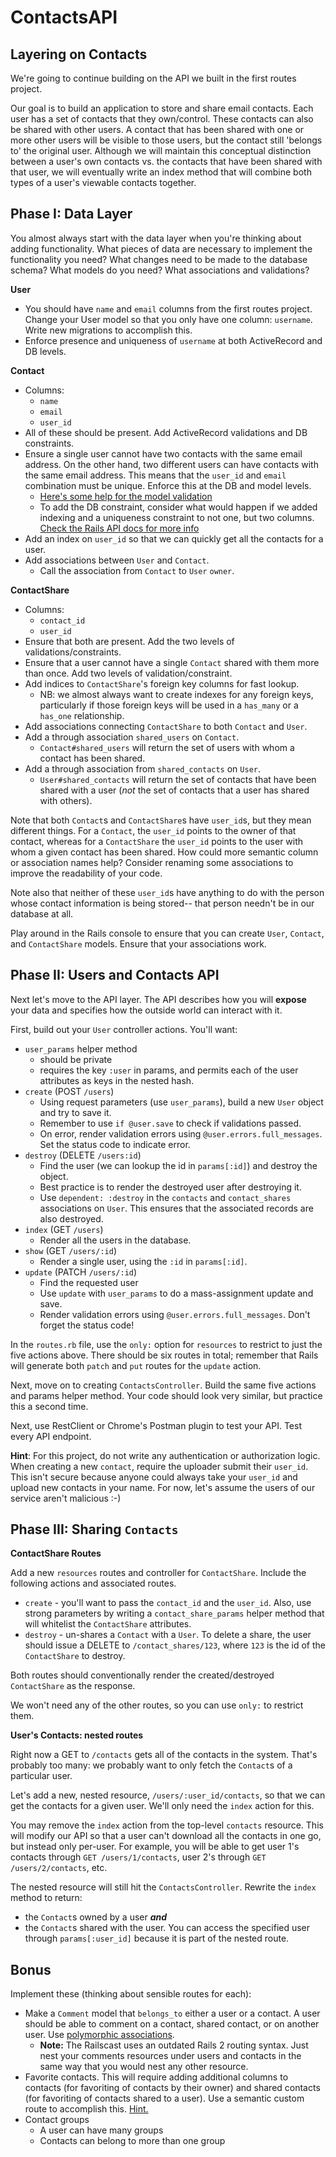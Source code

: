 # ContactsAPI

## Layering on Contacts

We're going to continue building on the API we built in the first
routes project.

Our goal is to build an application to store and share email contacts.
Each user has a set of contacts that they own/control. These contacts
can also be shared with other users. A contact that has been shared with
one or more other users will be visible to those users, but the contact
still 'belongs to' the original user. Although we will maintain this
conceptual distinction between a user's own contacts vs. the contacts
that have been shared with that user, we will eventually write an index
method that will combine both types of a user's viewable contacts
together.

## Phase I: Data Layer

You almost always start with the data layer when you're thinking about
adding functionality. What pieces of data are necessary to implement
the functionality you need? What changes need to be made to the
database schema? What models do you need? What associations and
validations?

**User**

* You should have `name` and `email` columns from the first routes
  project. Change your User model so that you only have one column:
  `username`. Write new migrations to accomplish this.
* Enforce presence and uniqueness of `username` at both ActiveRecord
  and DB levels.

**Contact**

* Columns:
    * `name`
    * `email`
    * `user_id`
* All of these should be present. Add ActiveRecord validations and DB
  constraints.
* Ensure a single user cannot have two contacts with the same
  email address. On the other hand, two different users can have
  contacts with the same email address. This means that the `user_id` and
  `email` combination must be unique. Enforce this at the DB and model
  levels.
    * [Here's some help for the model validation][scoped-uniqueness]
    * To add the DB constraint, consider what would happen if we added
      indexing and a uniqueness constraint to not one, but two columns.
      [Check the Rails API docs for more info][multi-column-indexing]
* Add an index on `user_id` so that we can quickly get all the contacts for a user.
* Add associations between `User` and `Contact`.
  * Call the association from `Contact` to `User` `owner`.

[scoped-uniqueness]: http://apidock.com/rails/ActiveModel/Validations/ClassMethods/validates#940-uniqueness
[multi-column-indexing]: http://apidock.com/rails/v2.3.8/ActiveRecord/ConnectionAdapters/SchemaStatements/add_index

**ContactShare**

* Columns:
    * `contact_id`
    * `user_id`
* Ensure that both are present. Add the two levels of
  validations/constraints.
* Ensure that a user cannot have a single `Contact` shared with them more than once.
  Add two levels of validation/constraint.
* Add indices to `ContactShare`'s foreign key columns for fast lookup.
  * NB: we almost always want to create indexes for any foreign keys,
    particularly if those foreign keys will be used in a `has_many` or a
    `has_one` relationship.
* Add associations connecting `ContactShare` to both `Contact` and
  `User`.
* Add a through association `shared_users` on `Contact`.
    * `Contact#shared_users` will return the set of users with whom a contact has
      been shared.
* Add a through association from `shared_contacts` on `User`.
    * `User#shared_contacts` will return the set of contacts that have been
      shared with a user (*not* the set of contacts that a user has
      shared with others).

Note that both `Contact`s and `ContactShare`s have `user_id`s, but they
mean different things. For a `Contact`, the `user_id` points to the
owner of that contact, whereas for a `ContactShare` the `user_id` points
to the user with whom a given contact has been shared. How could more
semantic column or association names help? Consider renaming some associations
to improve the readability of your code.

Note also that neither of these `user_id`s have anything to do with the
person whose contact information is being stored-- that person needn't be in our
database at all.

Play around in the Rails console to ensure that you can create `User`,
`Contact`, and `ContactShare` models. Ensure that your associations
work.

## Phase II: Users and Contacts API

Next let's move to the API layer. The API describes how you will **expose**
your data and specifies how the outside world can interact with it.

First, build out your `User` controller actions. You'll want:

* `user_params` helper method
    * should be private
    * requires the key `:user` in params, and permits each of the user
      attributes as keys in the nested hash.
* `create` (POST `/users`)
    * Using request parameters (use `user_params`), build a new
      `User` object and try to save it.
    * Remember to use `if @user.save` to check if validations passed.
    * On error, render validation errors using
      `@user.errors.full_messages`. Set the status code to indicate
      error.
* `destroy` (DELETE `/users:id`)
    * Find the user (we can lookup the id in `params[:id]`) and destroy the object.
    * Best practice is to render the destroyed user after destroying it.
    * Use `dependent: :destroy` in the `contacts` and
      `contact_shares` associations on `User`. This ensures that the
      associated records are also destroyed.
* `index` (GET `/users`)
    * Render all the users in the database.
* `show` (GET `/users/:id`)
    * Render a single user, using the `:id` in `params[:id]`.
* `update` (PATCH `/users/:id`)
    * Find the requested user
    * Use `update` with `user_params` to do a mass-assignment update
      and save.
    * Render validation errors using
      `@user.errors.full_messages`. Don't forget the status code!

In the `routes.rb` file, use the `only:` option for `resources` to
restrict to just the five actions above. There should be six routes
in total; remember that Rails will generate both `patch` and `put`
routes for the `update` action.

Next, move on to creating `ContactsController`. Build the same five
actions and params helper method. Your code should look very similar,
but practice this a second time.

Next, use RestClient or Chrome's Postman plugin to test your API. Test
every API endpoint.

**Hint**: For this project, do not write any authentication or
authorization logic. When creating a new `contact`, require the
uploader submit their `user_id`. This isn't secure because anyone
could always take your `user_id` and upload new contacts in your name.
For now, let's assume the users of our service aren't malicious
:-)

## Phase III: Sharing `Contacts`

**ContactShare Routes**

Add a new `resources` routes and controller for `ContactShare`.
Include the following actions and associated routes.
* `create` - you'll want to pass the `contact_id` and the `user_id`.
Also, use strong parameters by writing a `contact_share_params` helper
method that will whitelist the `ContactShare` attributes.
* `destroy` - un-shares a `Contact` with a `User`. To delete a share,
the user should issue a DELETE to `/contact_shares/123`, where
`123` is the id of the `ContactShare` to destroy.

Both routes should conventionally render the created/destroyed
`ContactShare` as the response.

We won't need any of the other routes, so you can use `only:` to
restrict them.

**User's Contacts: nested routes**

Right now a GET to `/contacts` gets all of the contacts in the
system. That's probably too many: we probably want to only fetch the
`Contact`s of a particular user.

Let's add a new, nested resource, `/users/:user_id/contacts`, so that
we can get the contacts for a given user. We'll only need the `index`
action for this.

You may remove the `index` action from the top-level `contacts`
resource. This will modify our API so that a user can't download all the
contacts in one go, but instead only per-user. For example, you will
be able to get user 1's contacts through `GET /users/1/contacts`, user 2's through
`GET /users/2/contacts`, etc.

The nested resource will still hit the `ContactsController`. Rewrite
the `index` method to return:

*  the `Contact`s owned by a user ***and***
*  the `Contact`s shared with the user.
You can access the specified user through `params[:user_id]`
because it is part of the nested route.

## Bonus

Implement these (thinking about sensible routes for each):

* Make a `Comment` model that `belongs_to` either a user or a
  contact. A user should be able to comment on a contact, shared
  contact, or on another user. Use [polymorphic associations][poly-assoc].
  * **Note:** The Railscast uses an outdated Rails 2 routing syntax.
    Just nest your comments resources under users and contacts in the
    same way that you would nest any other resource.
* Favorite contacts. This will require adding additional columns to
  contacts (for favoriting of contacts by their owner) and shared
  contacts (for favoriting of contacts shared to a user). Use a semantic
  custom route to accomplish this. [Hint.][more-restful-actions]
* Contact groups
    * A user can have many groups
    * Contacts can belong to more than one group

[poly-assoc]: http://guides.rubyonrails.org/association_basics.html#polymorphic-associations
[concerns-for-models]: http://signalvnoise.com/posts/3372-put-chubby-models-on-a-diet-with-concerns
[more-restful-actions]: http://guides.rubyonrails.org/v3.2.14/routing.html#adding-more-restful-actions
